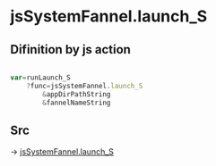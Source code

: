 # jsSystemFannel.launch_S

## Difinition by js action

```js.js

var=runLaunch_S
	?func=jsSystemFannel.launch_S
		&appDirPathString
		&fannelNameString
```

## Src

-> [jsSystemFannel.launch_S](https://github.com/puutaro/CommandClick/blob/master/app/src/main/java/com/puutaro/commandclick/fragment_lib/terminal_fragment/js_interface/system/JsSystemFannel.kt#L11)


